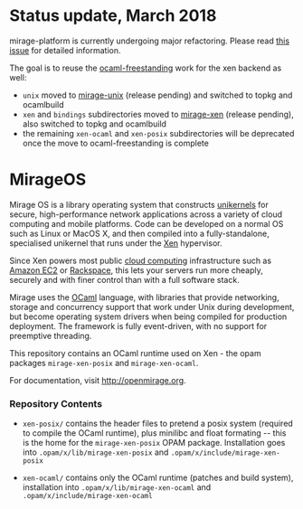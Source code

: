 # Status update, March 2018

mirage-platform is currently undergoing major refactoring.  Please read
[this issue](https://github.com/mirage/mirage-platform/issues/199) for detailed
information.

The goal is to reuse the [ocaml-freestanding](https://github.com/mirage/ocaml-freestanding) work for the xen backend as well:
- `unix` moved to [mirage-unix](https://github.com/mirage/mirage-unix) (release pending) and switched to topkg and ocamlbuild
- `xen` and `bindings` subdirectories moved to [mirage-xen](https://github.com/mirage/mirage-xen) (release pending), also switched to topkg and ocamlbuild
- the remaining `xen-ocaml` and `xen-posix` subdirectories will be deprecated once the move to ocaml-freestanding is complete

# MirageOS

Mirage OS is a library operating system that constructs [unikernels](http://queue.acm.org/detail.cfm?id=2566628)
for secure, high-performance network applications across a variety
of cloud computing and mobile platforms.  Code can be developed on a normal OS
such as Linux or MacOS X, and then compiled into a fully-standalone,
specialised unikernel that runs under the [Xen](http://xen.org/) hypervisor.

Since Xen powers most public [cloud computing](http://en.wikipedia.org/Cloud_computing)
infrastructure such as [Amazon EC2](http://aws.amazon.com) or [Rackspace](http://rackspace.com/cloud),
this lets your servers run more cheaply, securely and with finer control than
with a full software stack.

Mirage uses the [OCaml](http://ocaml.org/) language, with libraries that
provide networking, storage and concurrency support that work under Unix during
development, but become operating system drivers when being compiled for
production deployment. The framework is fully event-driven, with no support for
preemptive threading.

This repository contains an OCaml runtime used on Xen - the opam packages
`mirage-xen-posix` and `mirage-xen-ocaml`.

For documentation, visit <http://openmirage.org>.

### Repository Contents

- `xen-posix/` contains the header files to pretend a posix
  system (required to compile the OCaml runtime), plus minilibc and
  float formating -- this is the home for the `mirage-xen-posix` OPAM
  package. Installation goes into `.opam/x/lib/mirage-xen-posix` and
  `.opam/x/include/mirage-xen-posix`

- `xen-ocaml/` contains only the OCaml runtime (patches and build system),
  installation into `.opam/x/lib/mirage-xen-ocaml` and
  `.opam/x/include/mirage-xen-ocaml`
